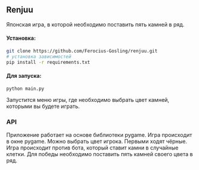 ## Renjuu
Японская игра, в которой необходимо поставить пять камней в ряд.

#### Установка:
```bash
git clone https://github.com/Ferocius-Gosling/renjuu.git
# установка зависимостей
pip install -r requirements.txt 
```

#### Для запуска:
```
python main.py
```
Запустится меню игры, где необходимо выбрать цвет камней, которыми вы будете играть.
 

### API 

Приложение работает на основе библиотеки pygame. Игра происходит в окне pygame.
Можно выбрать цвет игрока. Первыми ходят чёрные. Игра происходит против бота, который
ставит камни в случайные клетки. Для победы необходимо поставить пять камней своего цвета
в ряд.
